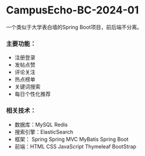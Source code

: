 # CampusEcho-BC-2024-01
一个类似于大学表白墙的Spring Boot项目，前后端不分离。

### 主要功能：
  * 注册登录<br>
  * 发帖点赞<br>
  * 评论关注<br>
  * 热点榜单<br>
  * 关键词搜索<br>
  * 每日个性化推荐<br>

### 相关技术：
  * 数据库：MySQL Redis
  * 搜索引擎：ElasticSearch
  * 框架： Spring Spring MVC MyBatis Spring Boot
  * 前端：HTML CSS JavaScript Thymeleaf BootStrap
